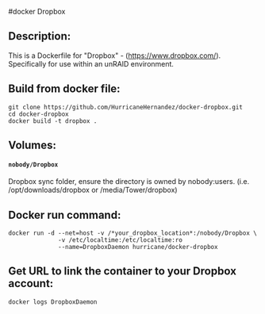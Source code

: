 #docker Dropbox	

## Description:

This is a Dockerfile for "Dropbox" - (https://www.dropbox.com/).
Specifically for use within an unRAID environment.

## Build from docker file:

```
git clone https://github.com/HurricaneHernandez/docker-dropbox.git 
cd docker-dropbox
docker build -t dropbox . 
```

## Volumes:

#### `nobody/Dropbox`

Dropbox sync folder, ensure the directory is owned by nobody:users. (i.e. /opt/downloads/dropbox or /media/Tower/dropbox)

## Docker run command:

```
docker run -d --net=host -v /*your_dropbox_location*:/nobody/Dropbox \
              -v /etc/localtime:/etc/localtime:ro
              --name=DropboxDaemon hurricane/docker-dropbox
```

## Get URL to link the container to your Dropbox account:
```
docker logs DropboxDaemon
```
